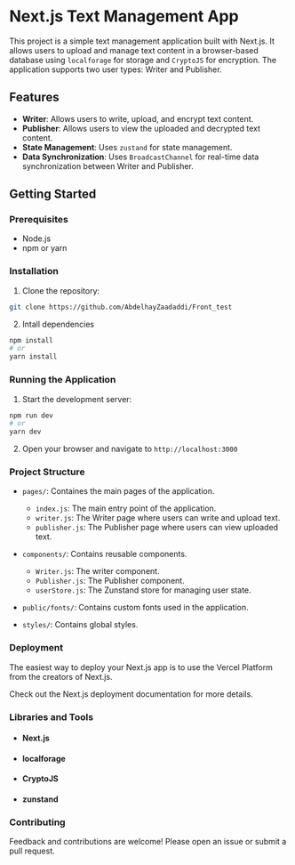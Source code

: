 # Next.js Text Management App

This project is a simple text management application built with Next.js. It allows users to upload and manage text content in a browser-based database using `localforage` for storage and `CryptoJS` for encryption. The application supports two user types: Writer and Publisher.

## Features

- **Writer**: Allows users to write, upload, and encrypt text content.
- **Publisher**: Allows users to view the uploaded and decrypted text content.
- **State Management**: Uses `zustand` for state management.
- **Data Synchronization**: Uses `BroadcastChannel` for real-time data synchronization between Writer and Publisher.

## Getting Started

### Prerequisites

- Node.js
- npm or yarn

### Installation

1. Clone the repository:
```sh
git clone https://github.com/AbdelhayZaadaddi/Front_test
```

2. Intall dependencies
```sh
npm install
# or
yarn install
```

### Running the Application
1. Start the development server:
```sh
npm run dev
# or
yarn dev
```

2. Open your browser and navigate to `http://localhost:3000`


### Project Structure
* `pages/`: Containes the main pages of the application.

   * `index.js`: The main entry point of the application.
   * `writer.js`: The Writer page where users can write and upload text.
   * `publisher.js`: The Publisher page where users can view uploaded text.

* `components/`: Contains reusable components.
    * `Writer.js`: The writer component.
    * `Publisher.js`: The Publisher component.
    * `userStore.js`: The Zunstand store for managing user state.

* `public/fonts/`:  Contains custom fonts used in the application.
* `styles/`: Contains global styles.

### Deployment
The easiest way to deploy your Next.js app is to use the Vercel Platform from the creators of Next.js.

Check out the Next.js deployment documentation for more details.

### Libraries and Tools
* #### Next.js
* #### localforage
* #### CryptoJS
* #### zunstand


### Contributing
Feedback and contributions are welcome! Please open an issue or submit a pull request.